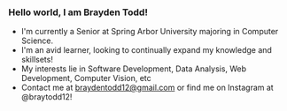 ### Hello world, I am Brayden Todd!

- I'm currently a Senior at Spring Arbor University majoring in Computer Science.
- I'm an avid learner, looking to continually expand my knowledge and skillsets!
- My interests lie in Software Development, Data Analysis, Web Development, Computer Vision, etc
- Contact me at braydentodd12@gmail.com or find me on Instagram at @braytodd12!
